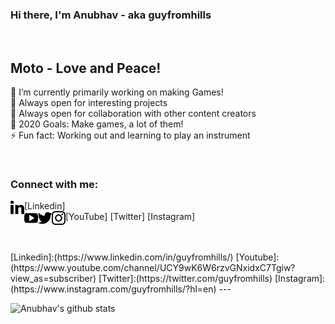 ### Hi there, I'm Anubhav - aka guyfromhills 
<br/>

## Moto - Love and Peace! <br/>
🔭 I’m currently primarily working on making Games!<br/>
🌱 Always open for interesting projects <br/>
👯 Always open for collaboration with other content creators <br/>
🥅 2020 Goals: Make games, a lot of them! <br/>
⚡ Fun fact: Working out and learning to play an instrument <br/>
 
 <br/>
 
### Connect with me:
<img align="left" width="22px" src="images/linkedin-letters.svg">[Linkedin]    
<img align="left" width="22px" src="images/youtube-logo.svg">[YouTube]
<img align="left" width="22px" src="images/twitter-black-shape.svg">[Twitter]
<img align="left" width="22px" src="images/instagram-logo.svg">[Instagram]


<br/>
<br/>
[Linkedin]:(https://www.linkedin.com/in/guyfromhills/)
[Youtube]:(https://www.youtube.com/channel/UCY9wK6W6rzvGNxidxC7Tgiw?view_as=subscriber)
[Twitter]:(https://twitter.com/guyfromhills) 
[Instagram]:(https://www.instagram.com/guyfromhills/?hl=en)  
---

![Anubhav's github stats](https://github-readme-stats.vercel.app/api?username=guyfromhills&show_icons=true&theme=dracula)
